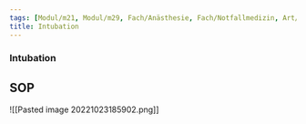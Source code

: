 ```yaml
---
tags: [Modul/m21, Modul/m29, Fach/Anästhesie, Fach/Notfallmedizin, Art/Intervention]
title: Intubation
---
```

### Intubation

## SOP
![[Pasted image 20221023185902.png]]